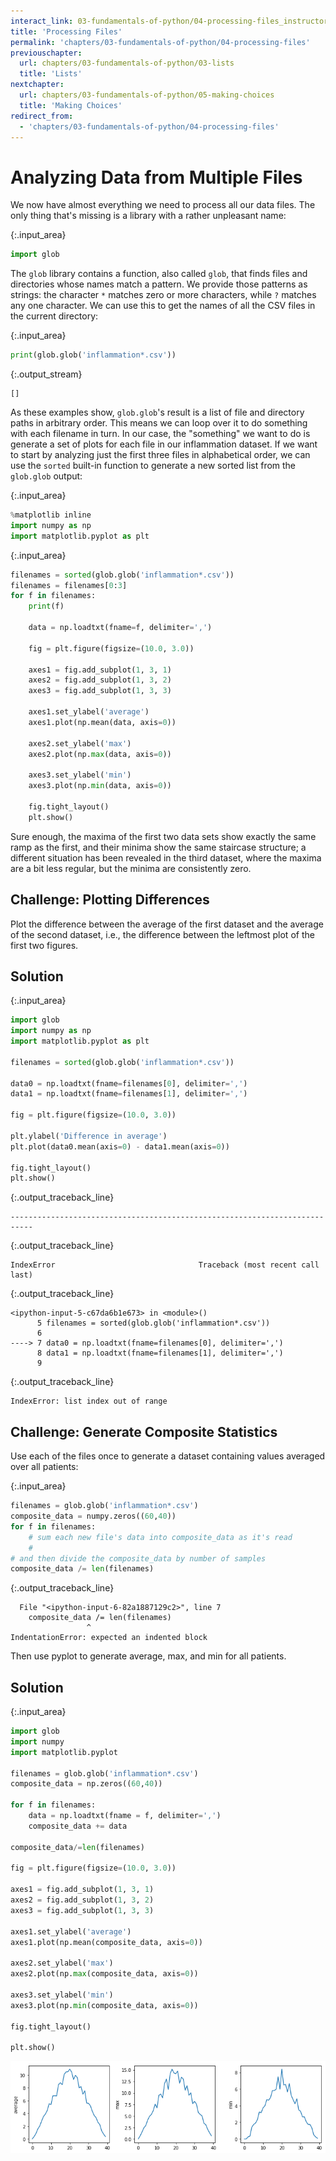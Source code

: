 ```yaml
---
interact_link: 03-fundamentals-of-python/04-processing-files_instructor.ipynb
title: 'Processing Files'
permalink: 'chapters/03-fundamentals-of-python/04-processing-files'
previouschapter:
  url: chapters/03-fundamentals-of-python/03-lists
  title: 'Lists'
nextchapter:
  url: chapters/03-fundamentals-of-python/05-making-choices
  title: 'Making Choices'
redirect_from:
  - 'chapters/03-fundamentals-of-python/04-processing-files'
---
```


# Analyzing Data from Multiple Files

We now have almost everything we need to process all our data files.
The only thing that's missing is a library with a rather unpleasant name:


{:.input_area}
```python
import glob
```

The `glob` library contains a function, also called `glob`,
that finds files and directories whose names match a pattern.
We provide those patterns as strings:
the character `*` matches zero or more characters,
while `?` matches any one character.
We can use this to get the names of all the CSV files in the current directory:


{:.input_area}
```python
print(glob.glob('inflammation*.csv'))
```

{:.output_stream}
```
[]

```

As these examples show,
`glob.glob`'s result is a list of file and directory paths in arbitrary order.
This means we can loop over it
to do something with each filename in turn.
In our case,
the "something" we want to do is generate a set of plots for each file in our inflammation dataset.
If we want to start by analyzing just the first three files in alphabetical order, we can use the
`sorted` built-in function to generate a new sorted list from the `glob.glob` output:


{:.input_area}
```python
%matplotlib inline
import numpy as np
import matplotlib.pyplot as plt
```


{:.input_area}
```python
filenames = sorted(glob.glob('inflammation*.csv'))
filenames = filenames[0:3]
for f in filenames:
    print(f)

    data = np.loadtxt(fname=f, delimiter=',')

    fig = plt.figure(figsize=(10.0, 3.0))

    axes1 = fig.add_subplot(1, 3, 1)
    axes2 = fig.add_subplot(1, 3, 2)
    axes3 = fig.add_subplot(1, 3, 3)

    axes1.set_ylabel('average')
    axes1.plot(np.mean(data, axis=0))

    axes2.set_ylabel('max')
    axes2.plot(np.max(data, axis=0))

    axes3.set_ylabel('min')
    axes3.plot(np.min(data, axis=0))

    fig.tight_layout()
    plt.show()
```

Sure enough,
the maxima of the first two data sets show exactly the same ramp as the first,
and their minima show the same staircase structure;
a different situation has been revealed in the third dataset,
where the maxima are a bit less regular, but the minima are consistently zero.


<section class="challenge panel panel-success">
<div class="panel-heading">
<h2><span class="fa fa-pencil"></span> Challenge: Plotting Differences</h2>
</div>


<div class="panel-body">

<p>Plot the difference between the average of the first dataset
and the average of the second dataset,
i.e., the difference between the leftmost plot of the first two figures.</p>

</div>

</section>



<section class="solution panel panel-primary">
<div class="panel-heading">
<h2><span class="fa fa-eye"></span> Solution</h2>
</div>

</section>



{:.input_area}
```python
import glob
import numpy as np
import matplotlib.pyplot as plt

filenames = sorted(glob.glob('inflammation*.csv'))

data0 = np.loadtxt(fname=filenames[0], delimiter=',')
data1 = np.loadtxt(fname=filenames[1], delimiter=',')

fig = plt.figure(figsize=(10.0, 3.0))

plt.ylabel('Difference in average')
plt.plot(data0.mean(axis=0) - data1.mean(axis=0))

fig.tight_layout()
plt.show()
```


{:.output_traceback_line}
```
---------------------------------------------------------------------------
```

{:.output_traceback_line}
```
IndexError                                Traceback (most recent call last)
```

{:.output_traceback_line}
```
<ipython-input-5-c67da6b1e673> in <module>()
      5 filenames = sorted(glob.glob('inflammation*.csv'))
      6 
----> 7 data0 = np.loadtxt(fname=filenames[0], delimiter=',')
      8 data1 = np.loadtxt(fname=filenames[1], delimiter=',')
      9 

```

{:.output_traceback_line}
```
IndexError: list index out of range
```



<section class="challenge panel panel-success">
<div class="panel-heading">
<h2><span class="fa fa-pencil"></span> Challenge: Generate Composite Statistics</h2>
</div>


<div class="panel-body">

<p>Use each of the files once to generate a dataset containing values averaged over all patients:</p>

</div>

</section>



{:.input_area}
```python
filenames = glob.glob('inflammation*.csv')
composite_data = numpy.zeros((60,40))
for f in filenames:
    # sum each new file's data into composite_data as it's read
    #
# and then divide the composite_data by number of samples
composite_data /= len(filenames)
```


{:.output_traceback_line}
```
  File "<ipython-input-6-82a1887129c2>", line 7
    composite_data /= len(filenames)
                 ^
IndentationError: expected an indented block

```


Then use pyplot to generate average, max, and min for all patients.


<section class="solution panel panel-primary">
<div class="panel-heading">
<h2><span class="fa fa-eye"></span> Solution</h2>
</div>

</section>



{:.input_area}
```python
import glob
import numpy
import matplotlib.pyplot

filenames = glob.glob('inflammation*.csv')
composite_data = np.zeros((60,40))

for f in filenames:
    data = np.loadtxt(fname = f, delimiter=',')
    composite_data += data

composite_data/=len(filenames)

fig = plt.figure(figsize=(10.0, 3.0))

axes1 = fig.add_subplot(1, 3, 1)
axes2 = fig.add_subplot(1, 3, 2)
axes3 = fig.add_subplot(1, 3, 3)

axes1.set_ylabel('average')
axes1.plot(np.mean(composite_data, axis=0))

axes2.set_ylabel('max')
axes2.plot(np.max(composite_data, axis=0))

axes3.set_ylabel('min')
axes3.plot(np.min(composite_data, axis=0))

fig.tight_layout()

plt.show()
```


![png](../../images/chapters/03-fundamentals-of-python/04-processing-files_instructor_16_0.png)

